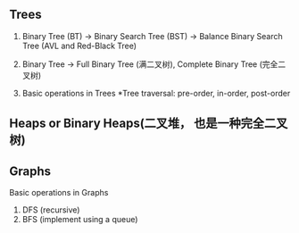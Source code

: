 ## Trees1. Binary Tree (BT) -> Binary Search Tree (BST) -> Balance Binary Search Tree (AVL and Red-Black Tree)2. Binary Tree -> Full Binary Tree (满二叉树), Complete Binary Tree (完全二叉树)3. Basic operations in Trees *Tree traversal: pre-order, in-order, post-order## Heaps or Binary Heaps(二叉堆， 也是一种完全二叉树)## GraphsBasic operations in Graphs1. DFS (recursive)2. BFS (implement using a queue)